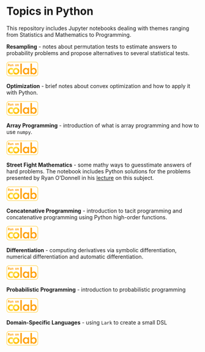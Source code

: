 # Topics in Python

This repository includes Jupyter notebooks dealing with themes ranging from Statistics and Mathematics to Programming.

**Resampling** - notes about permutation tests to estimate answers to probability problems and propose alternatives to several statistical tests.

[<img src="imgs/run_on_colab_small.png">](https://colab.research.google.com/github/jpneto/topicsInPython/blob/main/notebooks/Resampling.ipynb) 

**Optimization** - brief notes about convex optimization and how to apply it with Python.

[<img src="imgs/run_on_colab_small.png">](https://colab.research.google.com/github/jpneto/topicsInPython/blob/main/notebooks/Optimization.ipynb) 

**Array Programming** - introduction of what is array programming and how to use `numpy`.

[<img src="imgs/run_on_colab_small.png">](https://colab.research.google.com/github/jpneto/topicsInPython/blob/main/notebooks/ArrayProgramming.ipynb) 

**Street Fight Mathematics** - some mathy ways to guesstimate answers of hard problems. The notebook includes Python solutions for the problems presented by Ryan O'Donnell in his [lecture](https://www.youtube.com/watch?v=qP4XEZ54eSc) on this subject.

[<img src="imgs/run_on_colab_small.png">](https://colab.research.google.com/github/jpneto/topicsInPython/blob/main/notebooks/StreetFightMath.ipynb) 

**Concatenative Programming** - introduction to tacit programming and concatenative programming using Python high-order functions.

[<img src="imgs/run_on_colab_small.png">](https://colab.research.google.com/github/jpneto/topicsInPython/blob/main/notebooks/ConcatenativeProgramming.ipynb) 

**Differentiation** - computing derivatives via symbolic differentiation, numerical differentiation and automatic differentiation.

[<img src="imgs/run_on_colab_small.png">](https://colab.research.google.com/github/jpneto/topicsInPython/blob/main/notebooks/Differentiation.ipynb) 

**Probabilistic Programming** - introduction to probabilistic programming

[<img src="imgs/run_on_colab_small.png">](https://colab.research.google.com/github/jpneto/topicsInPython/blob/main/notebooks/ProbabilisticProgramming.ipynb) 

**Domain-Specific Languages** - using `Lark` to create a small DSL

[<img src="imgs/run_on_colab_small.png">](https://colab.research.google.com/github/jpneto/topicsInPython/blob/main/notebooks/Domain-SpecificLanguages.ipynb) 

